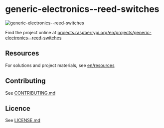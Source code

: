 # generic-electronics--reed-switches

![generic-electronics--reed-switches](/en/images/banner.png)

Find the project online at [projects.raspberrypi.org/en/projects/generic-electronics--reed-switches](https://projects.raspberrypi.org/en/projects/generic-electronics--reed-switches)

## Resources
For solutions and project materials, see [en/resources](https://github.com/raspberrypilearning/generic-electronics--reed-switches/tree/master/en/resources)

## Contributing
See [CONTRIBUTING.md](CONTRIBUTING.md)

## Licence
 See [LICENSE.md](LICENSE.md)